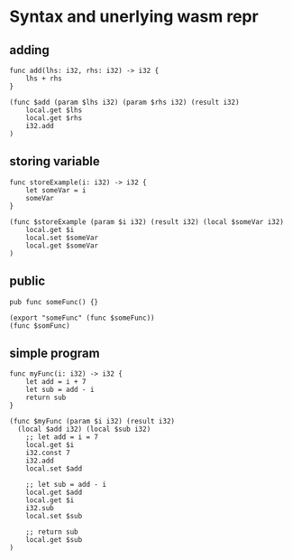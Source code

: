 # Syntax and unerlying wasm repr

## adding
```
func add(lhs: i32, rhs: i32) -> i32 {
    lhs + rhs
}
```

```wat
(func $add (param $lhs i32) (param $rhs i32) (result i32)
    local.get $lhs
    local.get $rhs
    i32.add
)
```

## storing variable

```
func storeExample(i: i32) -> i32 {
    let someVar = i
    someVar
}
```


```wat
(func $storeExample (param $i i32) (result i32) (local $someVar i32)
    local.get $i
    local.set $someVar
    local.get $someVar
)
```

## public
```
pub func someFunc() {}
```

```wat
(export "someFunc" (func $someFunc))
(func $somFunc)
```

## simple program
```
func myFunc(i: i32) -> i32 {
    let add = i + 7
    let sub = add - i
    return sub
}
```

```wat
(func $myFunc (param $i i32) (result i32) 
  (local $add i32) (local $sub i32)
    ;; let add = i = 7
    local.get $i
    i32.const 7
    i32.add
    local.set $add

    ;; let sub = add - i
    local.get $add
    local.get $i
    i32.sub
    local.set $sub

    ;; return sub
    local.get $sub
)
```
